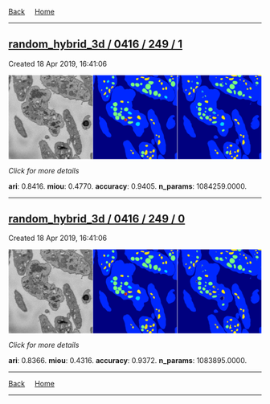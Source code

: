 
[Back](..)&nbsp;&nbsp;&nbsp;&nbsp;&nbsp;[Home](https://leapmanlab.github.io/snapshots)

---

<div class="summary"><a href="1"><h2>random_hybrid_3d / 0416 / 249 / 1</h2></a><p>Created 18 Apr 2019, 16:41:06
</p><a href="1"><img src="1/media/summary.png" align="center"></a><p>
<i>Click for more details</i>
</p></div>

**ari**: 0.8416. **miou**: 0.4770. **accuracy**: 0.9405. **n_params**: 1084259.0000. 

---

<div class="summary"><a href="0"><h2>random_hybrid_3d / 0416 / 249 / 0</h2></a><p>Created 18 Apr 2019, 16:41:06
</p><a href="0"><img src="0/media/summary.png" align="center"></a><p>
<i>Click for more details</i>
</p></div>

**ari**: 0.8366. **miou**: 0.4316. **accuracy**: 0.9372. **n_params**: 1083895.0000. 

---

[Back](..)&nbsp;&nbsp;&nbsp;&nbsp;&nbsp;[Home](https://leapmanlab.github.io/snapshots)

---